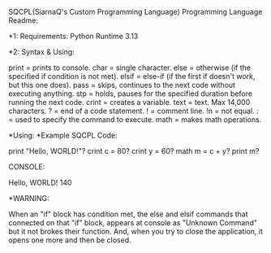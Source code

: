 SQCPL(SiarnaQ's Custom Programming Language) Programming Language Readme:

*1: Requirements:
Python Runtime 3.13


*2: Syntax & Using:

print = prints to console.
char = single character.
else = otherwise (if the specified if condition is not met).
elsif = else-if (if the first if doesn't work, but this one does).
pass = skips, continues to the next code without executing anything.
stp = holds, pauses for the specified duration before running the next code.
crint = creates a variable.
text = text. Max 14,000 characters.
? = end of a code statement.
! = comment line.
!n = not equal.
: = used to specify the command to execute.
math = makes math operations.

*Using:
*Example SQCPL Code:

print "Hello, WORLD!"?
crint c = 80?
crint y = 60?
math m = c + y?
print m?


CONSOLE:

Hello, WORLD!
140



*WARNING:

When an "if" block has condition met, the else and elsif commands that connected on that "if" block, appears at console as "Unknown Command" but it not brokes their function. And, when you try to close the application, it opens one more and then be closed.

